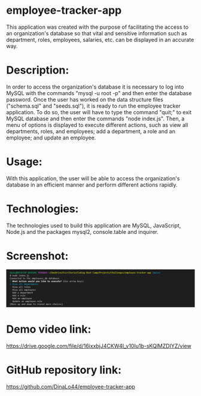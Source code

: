 # employee-tracker-app

This application was created with the purpose of facilitating the access to an organization's database so that vital and sensitive information such as department, roles, employees, salaries, etc. can be displayed in an accurate way.

# Description:
In order to access the organization's database it is necessary to log into MySQL with the commands "mysql -u root -p" and then enter the database password. Once the user has worked on the data structure files ("schema.sql" and "seeds.sql"), it is ready to run the employee tracker application. To do so, the user will have to type the command "quit;" to exit MySQL database and then enter the commands "node index.js". Then, a menu of options is displayed to execute different actions, such as view all departments, roles, and employees; add a department, a role and an employee; and update an employee.

# Usage:
With this application, the user will be able to access the organization's database in an efficient manner and perform different actions rapidly.

# Technologies:
The technologies used to build this application are MySQL, JavaScript, Node.js and the packages mysql2, console.table and inquirer.

# Screenshot:
![screnshot1.png](https://github.com/DinaLo44/employee-tracker-app/blob/main/screenshot/screenshot1.PNG)

# Demo video link:
https://drive.google.com/file/d/16ixxbjJ4CKW4I_v10Iu1b-sKQlMZDIYZ/view

# GitHub repository link:
https://github.com/DinaLo44/employee-tracker-app

